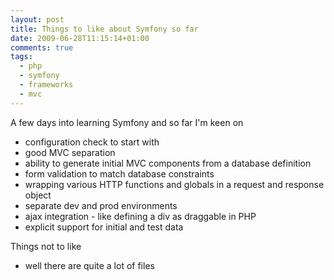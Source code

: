 ```yaml
---
layout: post
title: Things to like about Symfony so far
date: 2009-06-28T11:15:14+01:00
comments: true
tags:
  - php
  - symfony
  - frameworks
  - mvc
---
```


A few days into learning Symfony and so far I'm keen on

- configuration check to start with
- good MVC separation
- ability to generate initial MVC components from a database definition
- form validation to match database constraints
- wrapping various HTTP functions and globals in a request and response object
- separate dev and prod environments
- ajax integration - like defining a div as draggable in PHP
- explicit support for initial and test data

<!--more-->

Things not to like

- well there are quite a lot of files
